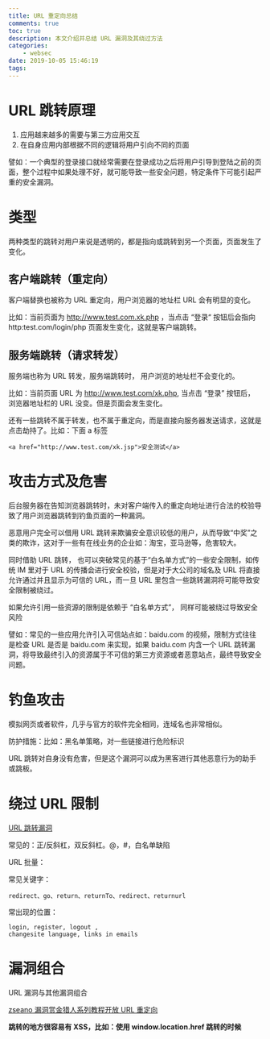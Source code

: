```yaml
---
title: URL 重定向总结
comments: true
toc: true
description: 本文介绍并总结 URL 漏洞及其绕过方法
categories:
    - websec
date: 2019-10-05 15:46:19
tags:
---
```


# URL 跳转原理

1. 应用越来越多的需要与第三方应用交互
2. 在自身应用内部根据不同的逻辑将用户引向不同的页面

譬如：一个典型的登录接口就经常需要在登录成功之后将用户引导到登陆之前的页面，整个过程中如果处理不好，就可能导致一些安全问题，特定条件下可能引起严重的安全漏洞。

# 类型

两种类型的跳转对用户来说是透明的，都是指向或跳转到另一个页面，页面发生了变化。

## 客户端跳转（重定向）

客户端替换也被称为 URL 重定向，用户浏览器的地址栏 URL 会有明显的变化。

比如：当前页面为 http://www.test.com.xk.php ，当点击 “登录“ 按钮后会指向 http:test.com/login/php 页面发生变化，这就是客户端跳转。

## 服务端跳转（请求转发）

服务端也称为 URL 转发，服务端跳转时， 用户浏览的地址栏不会变化的。

比如：当前页面 URL 为 http://www.test.com/xk.php, 当点击 “登录” 按钮后， 浏览器地址栏的 URL 没变。但是页面会发生变化。

还有一些跳转不属于转发，也不属于重定向，而是直接向服务器发送请求，这就是点击劫持了。比如：下面 a 标签

```
<a href="http://www.test.com/xk.jsp">安全测试</a>
```

# 攻击方式及危害

后台服务器在告知浏览器跳转时，未对客户端传入的重定向地址进行合法的校验导致了用户浏览器跳转到钓鱼页面的一种漏洞。

恶意用户完全可以借用 URL 跳转来欺骗安全意识较低的用户，从而导致“中奖”之类的欺诈，这对于一些有在线业务的企业如：淘宝，亚马逊等，危害较大。

同时借助 URL 跳转， 也可以突破常见的基于“白名单方式”的一些安全限制，如传统 IM 里对于 URL 的传播会进行安全校验，但是对于大公司的域名及 URL 将直接允许通过并且显示为可信的 URL，而一旦 URL 里包含一些跳转漏洞将可能导致安全限制被绕过。

如果允许引用一些资源的限制是依赖于 “白名单方式”， 同样可能被绕过导致安全风险

譬如：常见的一些应用允许引入可信站点如：baidu.com 的视频，限制方式往往是检查 URL 是否是 baidu.com 来实现，如果 baidu.com 内含一个 URL 跳转漏洞，将导致最终引入的资源属于不可信的第三方资源或者恶意站点，最终导致安全问题。

# 钓鱼攻击

模拟网页或者软件，几乎与官方的软件完全相同，连域名也非常相似。

防护措施：比如：黑名单策略，对一些链接进行危险标识

URL 跳转对自身没有危害，但是这个漏洞可以成为黑客进行其他恶意行为的助手或跳板。

# 绕过 URL 限制

[URL 跳转漏洞](https://y-hkl.github.io/2018/01/11/URL%E8%B7%B3%E8%BD%AC%E6%BC%8F%E6%B4%9E/)

常见的：正/反斜杠，双反斜杠。@，#，白名单缺陷

URL 批量：

常见关键字：

```
redirect、go、return、returnTo、redirect、returnurl
```

常出现的位置：

```
login, register, logout ,
changesite language, links in emails
```

# 漏洞组合

URL 漏洞与其他漏洞组合

[zseano 漏洞赏金猎人系列教程开放 URL 重定向](https://blkstone.github.io/2017/12/25/bug-hunter-tutorial-zseano/)

**跳转的地方很容易有 XSS，比如：使用 window.location.href 跳转的时候**
